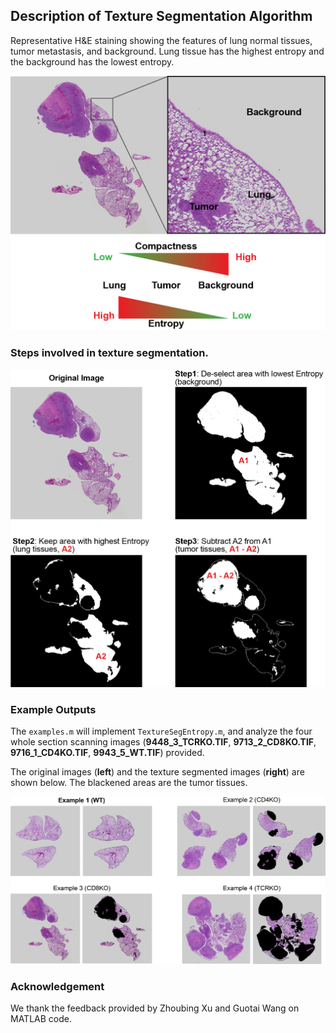 ## Description of Texture Segmentation Algorithm

Representative H&E staining showing the features of lung normal tissues, tumor metastasis, and background. Lung tissue has the highest entropy and the background has the lowest entropy.

![1](https://raw.githubusercontent.com/lintian0616/vesselNormalization/master/LungMetQuantify/IllustrationImages/1.jpg?token=AG381lDL6rAUlIQAS4y3_o-icVNMVuBvks5YqeGgwA%3D%3D)

### Steps involved in texture segmentation.

![2](https://raw.githubusercontent.com/lintian0616/vesselNormalization/master/LungMetQuantify/IllustrationImages/2.jpg?token=AG381pNS0ndjJNm6qyv2GVLDV30aVyBfks5YqeG9wA%3D%3D)

### Example Outputs

The `examples.m` will implement `TextureSegEntropy.m`, and analyze the four whole section scanning images (**9448_3_TCRKO.TIF**, **9713_2_CD8KO.TIF**, **9716_1_CD4KO.TIF**, **9943_5_WT.TIF**) provided.

The original images (**left**) and the texture segmented images (**right**) are shown below. The blackened areas are the tumor tissues.

![3](https://raw.githubusercontent.com/lintian0616/vesselNormalization/master/LungMetQuantify/IllustrationImages/3.jpg?token=AG381mAuu_5Xjo8IYdxmjLLu8AsFTtFtks5YqeHJwA%3D%3D)

### Acknowledgement

We thank the feedback provided by Zhoubing Xu and Guotai Wang on MATLAB code.

